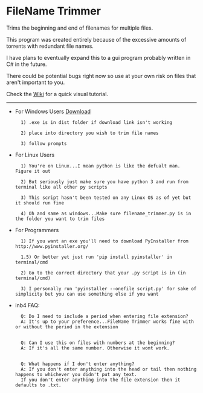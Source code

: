 # FileName Trimmer
Trims the beginning and end of filenames for multiple files. 

This program was created entirely because of the excessive amounts of torrents with redundant file names. 

I have plans to eventually expand this to a gui program probably written in C# in the future. 

There could be potential bugs right now so use at your own risk on files that aren't important to you. 

Check the [Wiki](https://github.com/Novaki92/FileName-Trimmer/wiki) for a quick visual tutorial. 
************************************************************
- For Windows Users [Download](https://github.com/Novaki92/FileName-Trimmer/raw/master/dist/filename_trimmer.exe)

        1) .exe is in dist folder if download link isn't working

        2) place into directory you wish to trim file names

        3) follow prompts

    
- For Linux Users

        1) You're on Linux...I mean python is like the defualt man. Figure it out 

        2) But seriously just make sure you have python 3 and run from terminal like all other py scripts

        3) This script hasn't been tested on any Linux OS as of yet but it should run fine

        4) Oh and same as windows...Make sure filename_trimmer.py is in the folder you want to trim files
    
 
- For Programmers

        1) If you want an exe you'll need to download PyInstaller from http://www.pyinstaller.org/ 
        
        1.5) Or better yet just run 'pip install pyinstaller' in terminal/cmd

        2) Go to the correct directory that your .py script is in (in terminal/cmd)

        3) I personally run 'pyinstaller --onefile script.py' for sake of simplicity but you can use something else if you want

- inb4 FAQ:

        Q: Do I need to include a period when entering file extension?
        A: It's up to your preference...FileName Trimmer works fine with or without the period in the extension
        
        
        Q: Can I use this on files with numbers at the beginning? 
        A: If it's all the same number. Otherwise it wont work. 
        
        
        Q: What happens if I don't enter anything?
        A: If you don't enter anything into the head or tail then nothing happens to whichever you didn't put any text. 
        If you don't enter anything into the file extension then it defaults to .txt.
